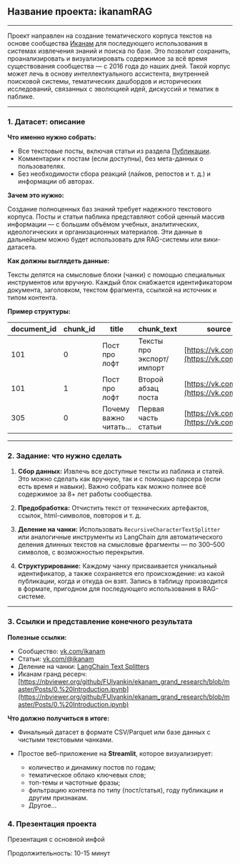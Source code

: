 ## Название проекта: **ikanamRAG**

---

Проект направлен на создание тематического корпуса текстов на основе сообщества [Иканам](https://vk.com/ikanam) для последующего использования в системах извлечения знаний и поиска по базе. Это позволит сохранить, проанализировать и визуализировать содержимое за всё время существования сообщества — с 2016 года до наших дней. Такой корпус может лечь в основу интеллектуального ассистента, внутренней поисковой системы, тематических дашбордов и исторических исследований, связанных с эволюцией идей, дискуссий и тематик в паблике.

---

### 1. Датасет: описание

**Что именно нужно собрать:**

* Все текстовые посты, включая статьи из раздела [Публикации](https://vk.com/@ikanam).
* Комментарии к постам (если доступны), без мета-данных о пользователях.
* Без необходимости сбора реакций (лайков, репостов и т. д.) и информации об авторах.

**Зачем это нужно:**

Создание полноценных баз знаний требует надежного текстового корпуса. Посты и статьи паблика представляют собой ценный массив информации — с большим объёмом учебных, аналитических, идеологических и организационных материалов. Эти данные в дальнейшем можно будет использовать для RAG-системы или вики-датасета.

**Как должны выглядеть данные:**

Тексты делятся на смысловые блоки (чанки) с помощью специальных инструментов или вручную. Каждый блок снабжается идентификатором документа, заголовком, текстом фрагмента, ссылкой на источник и типом контента.

**Пример структуры:**

| document\_id | chunk\_id | title                  | chunk\_text               | source                                  | comment |
| ------------ | --------- | ---------------------- | ------------------------- | --------------------------------------- | ------- |
| 101          | 0         | Пост про лофт | Тексты про экспорт/импорт | [https://vk.com/](https://vk.com/)...   | пост    |
| 101          | 1         | Пост про лофт | Второй абзац поста        | [https://vk.com/](https://vk.com/)...   | пост    |
| 305          | 0         | Почему важно читать... | Первая часть статьи       | [https://vk.com/@](https://vk.com/@)... | статья  |

---

### 2. Задание: что нужно сделать

1. **Сбор данных:**
   Извлечь все доступные тексты из паблика и статей. Это можно сделать как вручную, так и с помощью парсера (если есть время и навыки). Важно собрать как можно полнее всё содержимое за 8+ лет работы сообщества.

2. **Предобработка:**
   Отчистить текст от технических артефактов, ссылок, html-символов, повторов и т. д.

3. **Деление на чанки:**
   Использовать `RecursiveCharacterTextSplitter` или аналогичные инструменты из LangChain для автоматического деления длинных текстов на смысловые фрагменты — по 300–500 символов, с возможностью перекрытия.

4. **Структурирование:**
   Каждому чанку присваивается уникальный идентификатор, а также сохраняется его происхождение: из какой публикации, когда и откуда он взят. Запись в таблицу производится в формате, пригодном для последующего использования в RAG-системе.

---

### 3. Ссылки и представление конечного результата

**Полезные ссылки:**

* Сообщество: [vk.com/ikanam](https://vk.com/ikanam)
* Статьи: [vk.com/@ikanam](https://vk.com/@ikanam)
* Деление на чанки: [LangChain Text Splitters](https://python.langchain.com/v0.1/docs/modules/data_connection/document_transformers/)
* Иканам гранд ресерч: [https://nbviewer.org/github/FUlyankin/ekanam_grand_research/blob/master/Posts/0.%20Introduction.ipynb](https://nbviewer.org/github/FUlyankin/ekanam_grand_research/blob/master/Posts/0.%20Introduction.ipynb)

**Что должно получиться в итоге:**

* Финальный датасет в формате CSV/Parquet или базе данных с чистыми текстовыми чанками.
* Простое веб-приложение на **Streamlit**, которое визуализирует:

  * количество и динамику постов по годам;
  * тематическое облако ключевых слов;
  * топ-темы и частотные фразы;
  * фильтрацию контента по типу (пост/статья), году публикации и другим признакам.
  * Другое...

### 4. Презентация проекта

Презентация с основной инфой 

Продолжительность: 10-15 минут  
